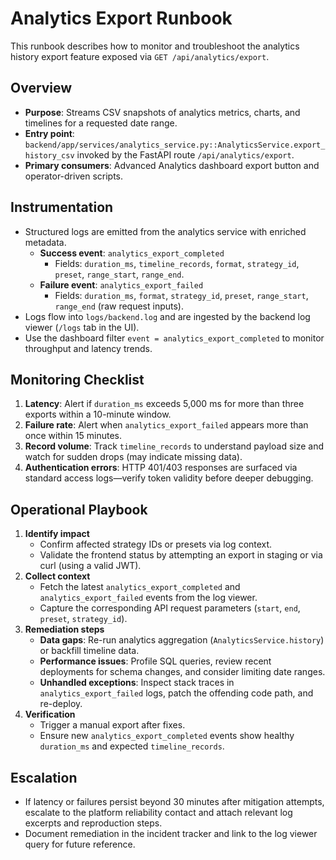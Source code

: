 # Analytics Export Runbook

This runbook describes how to monitor and troubleshoot the analytics history export feature exposed via `GET /api/analytics/export`.

## Overview
- **Purpose**: Streams CSV snapshots of analytics metrics, charts, and timelines for a requested date range.
- **Entry point**: `backend/app/services/analytics_service.py::AnalyticsService.export_history_csv` invoked by the FastAPI route `/api/analytics/export`.
- **Primary consumers**: Advanced Analytics dashboard export button and operator-driven scripts.

## Instrumentation
- Structured logs are emitted from the analytics service with enriched metadata.
  - **Success event**: `analytics_export_completed`
    - Fields: `duration_ms`, `timeline_records`, `format`, `strategy_id`, `preset`, `range_start`, `range_end`.
  - **Failure event**: `analytics_export_failed`
    - Fields: `duration_ms`, `format`, `strategy_id`, `preset`, `range_start`, `range_end` (raw request inputs).
- Logs flow into `logs/backend.log` and are ingested by the backend log viewer (`/logs` tab in the UI).
- Use the dashboard filter `event = analytics_export_completed` to monitor throughput and latency trends.

## Monitoring Checklist
1. **Latency**: Alert if `duration_ms` exceeds 5,000 ms for more than three exports within a 10-minute window.
2. **Failure rate**: Alert when `analytics_export_failed` appears more than once within 15 minutes.
3. **Record volume**: Track `timeline_records` to understand payload size and watch for sudden drops (may indicate missing data).
4. **Authentication errors**: HTTP 401/403 responses are surfaced via standard access logs—verify token validity before deeper debugging.

## Operational Playbook
1. **Identify impact**
   - Confirm affected strategy IDs or presets via log context.
   - Validate the frontend status by attempting an export in staging or via curl (using a valid JWT).
2. **Collect context**
   - Fetch the latest `analytics_export_completed` and `analytics_export_failed` events from the log viewer.
   - Capture the corresponding API request parameters (`start`, `end`, `preset`, `strategy_id`).
3. **Remediation steps**
   - **Data gaps**: Re-run analytics aggregation (`AnalyticsService.history`) or backfill timeline data.
   - **Performance issues**: Profile SQL queries, review recent deployments for schema changes, and consider limiting date ranges.
   - **Unhandled exceptions**: Inspect stack traces in `analytics_export_failed` logs, patch the offending code path, and re-deploy.
4. **Verification**
   - Trigger a manual export after fixes.
   - Ensure new `analytics_export_completed` events show healthy `duration_ms` and expected `timeline_records`.

## Escalation
- If latency or failures persist beyond 30 minutes after mitigation attempts, escalate to the platform reliability contact and attach relevant log excerpts and reproduction steps.
- Document remediation in the incident tracker and link to the log viewer query for future reference.
